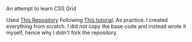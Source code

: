 An attempt to learn CSS Grid

Used [This Repository](https://github.com/kevin-powell/learn-grid-the-easy-way) Following [This tutorial](https://www.youtube.com/watch?v=rg7Fvvl3taU&t=138s). As practice, I created everything from scratch. I did not copy the base code and instead wrote it myself, hence why I didn't fork the repository.